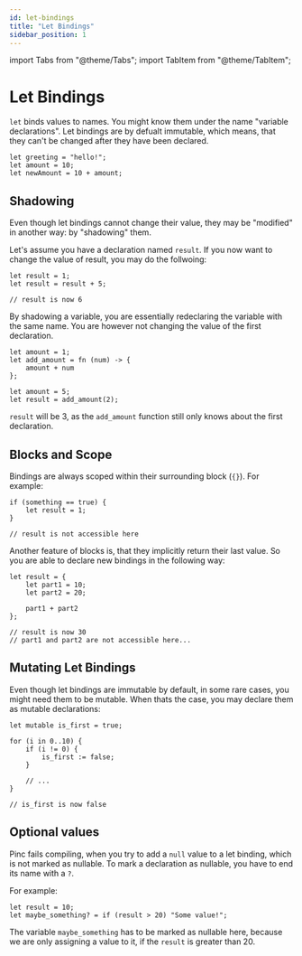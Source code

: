 ```yaml
---
id: let-bindings
title: "Let Bindings"
sidebar_position: 1
---
```


import Tabs from "@theme/Tabs";
import TabItem from "@theme/TabItem";

# Let Bindings


`let` binds values to names. You might know them under the name "variable declarations".
Let bindings are by defualt immutable, which means, that they can't be changed after they have been declared.

```
let greeting = "hello!";
let amount = 10;
let newAmount = 10 + amount;
```

## Shadowing

Even though let bindings cannot change their value, they may be "modified" in another way: by "shadowing" them.

Let's assume you have a declaration named `result`. If you now want to change the value of result, you may do the follwoing:

```
let result = 1;
let result = result + 5;

// result is now 6
```

By shadowing a variable, you are essentially redeclaring the variable with the same name.
You are however not changing the value of the first declaration.

```
let amount = 1;
let add_amount = fn (num) -> {
    amount + num
};

let amount = 5;
let result = add_amount(2);
```

`result` will be 3, as the `add_amount` function still only knows about the first declaration. 


## Blocks and Scope

Bindings are always scoped within their surrounding block (`{}`).
For example:

```
if (something == true) {
    let result = 1;
}

// result is not accessible here
```

Another feature of blocks is, that they implicitly return their last value.
So you are able to declare new bindings in the following way:

```
let result = {
    let part1 = 10;
    let part2 = 20;

    part1 + part2
};

// result is now 30
// part1 and part2 are not accessible here...
```


## Mutating Let Bindings

Even though let bindings are immutable by default, in some rare cases, you might need them to be mutable.
When thats the case, you may declare them as mutable declarations:

```
let mutable is_first = true;

for (i in 0..10) {
    if (i != 0) {
        is_first := false;
    }

    // ...
}

// is_first is now false
```

## Optional values

Pinc fails compiling, when you try to add a `null` value to a let binding, which is not marked as nullable.
To mark a declaration as nullable, you have to end its name with a `?`.

For example:
```
let result = 10;
let maybe_something? = if (result > 20) "Some value!";
```

The variable `maybe_something` has to be marked as nullable here, because we are only assigning a value to it, if the `result` is greater than 20.
